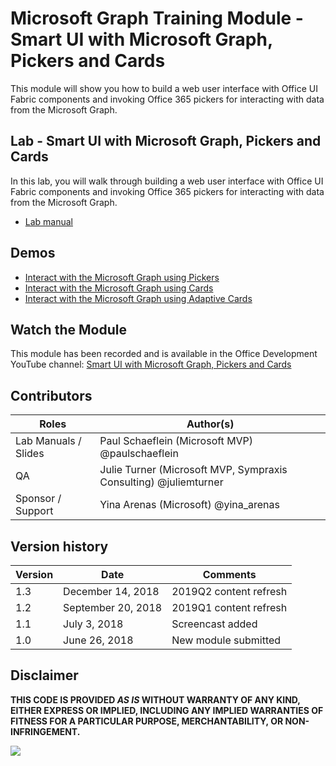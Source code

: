 # Microsoft Graph Training Module - Smart UI with Microsoft Graph, Pickers and Cards

This module will show you how to build a web user interface with Office UI Fabric components and invoking Office 365 pickers for interacting with data from the Microsoft Graph.

## Lab - Smart UI with Microsoft Graph, Pickers and Cards

In this lab, you will walk through building a web user interface with Office UI Fabric components and invoking Office 365 pickers for interacting with data from the Microsoft Graph.

* [Lab manual](./Lab.md)

## Demos

* [Interact with the Microsoft Graph using Pickers](./Demos/01-pickers)
* [Interact with the Microsoft Graph using Cards](./Demos/02-cards)
* [Interact with the Microsoft Graph using Adaptive Cards](./Demos/03-adaptive-cards)

## Watch the Module

This module has been recorded and is available in the Office Development YouTube channel: [Smart UI with Microsoft Graph, Pickers and Cards](https://youtu.be/RaaVGXvz2lc)

## Contributors

|        Roles         |                            Author(s)                             |
| -------------------- | ---------------------------------------------------------------- |
| Lab Manuals / Slides | Paul Schaeflein (Microsoft MVP) @paulschaeflein                  |
| QA                   | Julie Turner (Microsoft MVP, Sympraxis Consulting) @juliemturner |
| Sponsor / Support    | Yina Arenas (Microsoft) @yina_arenas                             |

## Version history

| Version |        Date        |        Comments        |
| ------- | ------------------ | ---------------------- |
| 1.3     | December 14, 2018  | 2019Q2 content refresh |
| 1.2     | September 20, 2018 | 2019Q1 content refresh |
| 1.1     | July 3, 2018       | Screencast added       |
| 1.0     | June 26, 2018      | New module submitted   |

## Disclaimer

**THIS CODE IS PROVIDED *AS IS* WITHOUT WARRANTY OF ANY KIND, EITHER EXPRESS OR IMPLIED, INCLUDING ANY IMPLIED WARRANTIES OF FITNESS FOR A PARTICULAR PURPOSE, MERCHANTABILITY, OR NON-INFRINGEMENT.**

<img src="https://telemetry.sharepointpnp.com/msgraph-training-smartui-components" />